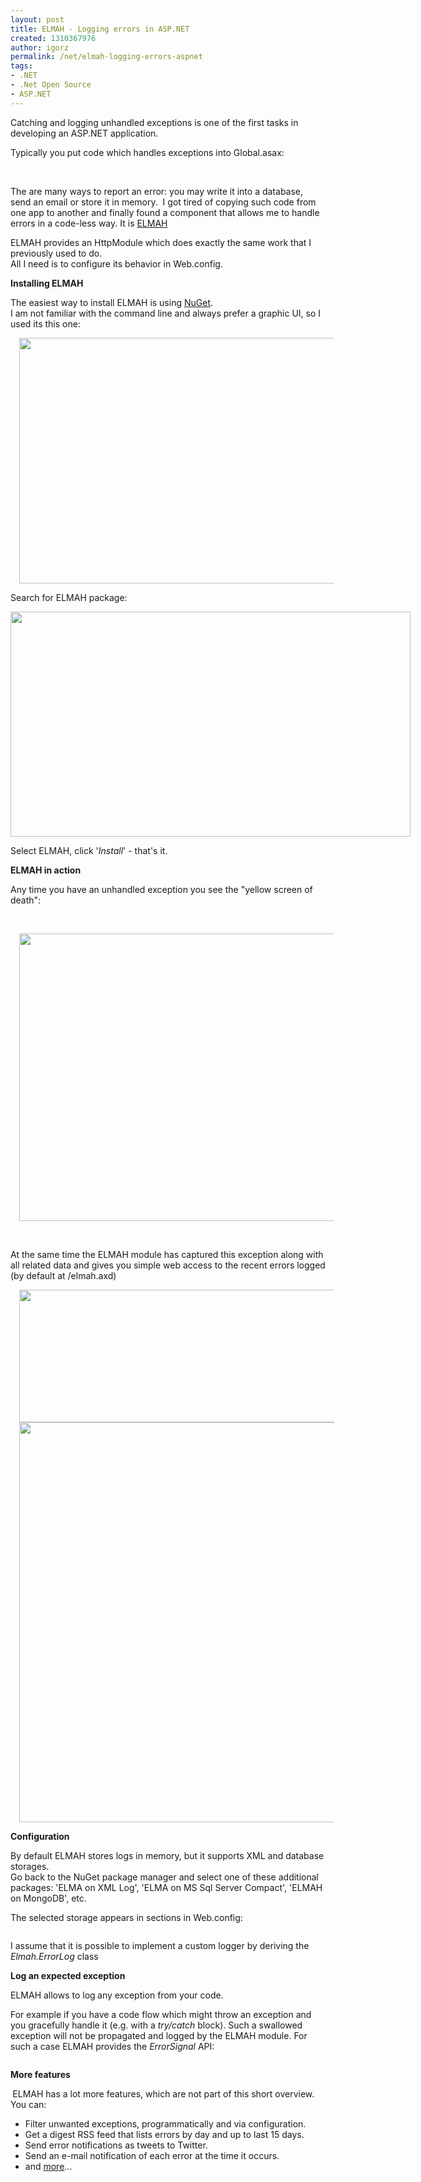```yaml
---
layout: post
title: ELMAH - Logging errors in ASP.NET
created: 1310367976
author: igorz
permalink: /net/elmah-logging-errors-aspnet
tags:
- .NET
- .Net Open Source
- ASP.NET
---
```

<p>Catching and logging unhandled exceptions is one of the first tasks in developing an ASP.NET application.</p>
<p>Typically you put code which handles exceptions into Global.asax:</p>
<div style="clear: both; text-align: center;" class="separator">&nbsp;<a style="margin-left: 1em; margin-right: 1em;" imageanchor="1" href="http://2.bp.blogspot.com/-ipWa6qQZZ5Y/ThqIpbl-bCI/AAAAAAAALJ0/Sq5N2y7lTGI/s1600/2011-07-11+08h21_52.png"><img border="0" src="http://2.bp.blogspot.com/-ipWa6qQZZ5Y/ThqIpbl-bCI/AAAAAAAALJ0/Sq5N2y7lTGI/s1600/2011-07-11+08h21_52.png" alt="" /></a></div>
<p>The are many ways to report an error: you may write it into a database, send an email or store it in memory.&nbsp; I got tired of copying such code from one app to another and finally found a component that allows me to handle errors in a code-less way. It is <a href="http://code.google.com/p/elmah/">ELMAH</a></p>
<p>ELMAH provides an HttpModule which does exactly the same work that I previously used to do.<br />
All I need is to configure its behavior in Web.config.</p>
<p><b>Installing ELMAH</b></p>
<p>The easiest way to install ELMAH is using <a href="http://nuget.codeplex.com/">NuGet</a>.<br />
I am not familiar with the command line and always prefer a graphic UI, so I used its this one:</p>
<div style="clear: both; text-align: center;" class="separator"><a style="margin-left: 1em; margin-right: 1em;" imageanchor="1" href="http://3.bp.blogspot.com/-u9zLfT3dYC8/ThqNKW8w8iI/AAAAAAAALJ4/pc-m_GCJnsw/s1600/2011-07-11+08h41_13.png"><img width="640" height="393" border="0" src="http://3.bp.blogspot.com/-u9zLfT3dYC8/ThqNKW8w8iI/AAAAAAAALJ4/pc-m_GCJnsw/s640/2011-07-11+08h41_13.png" alt="" /></a></div>
<p>Search for ELMAH package:</p>
<div style="clear: both; text-align: center;" class="separator"><a style="clear: left; float: left; margin-bottom: 1em; margin-right: 1em;" imageanchor="1" href="http://1.bp.blogspot.com/-VMm0O09zJlo/ThqOWGhSWVI/AAAAAAAALJ8/WjmGTsSEFU4/s1600/2011-07-11+08h45_56.png"><img width="640" height="360" border="0" src="http://1.bp.blogspot.com/-VMm0O09zJlo/ThqOWGhSWVI/AAAAAAAALJ8/WjmGTsSEFU4/s640/2011-07-11+08h45_56.png" alt="" /></a></div>
<p>Select ELMAH, click '<i>Install</i>' - that's it.</p>
<p><b>ELMAH in action</b></p>
<p>Any time you have an unhandled exception you see the &quot;yellow screen of death&quot;:</p>
<p>&nbsp;</p>
<div style="clear: both; text-align: center;" class="separator"><a style="margin-left: 1em; margin-right: 1em;" imageanchor="1" href="http://1.bp.blogspot.com/-o-0Ay5LQ800/ThqRcNGBBII/AAAAAAAALKA/rfiz1SEf0_Y/s1600/2011-07-11+08h57_12.png"><img width="640" height="460" border="0" src="http://1.bp.blogspot.com/-o-0Ay5LQ800/ThqRcNGBBII/AAAAAAAALKA/rfiz1SEf0_Y/s640/2011-07-11+08h57_12.png" alt="" /></a></div>
<p>&nbsp;</p>
<p>At the same time the ELMAH module has captured this exception along with all related data and gives you simple web access to the recent errors logged (by default at /elmah.axd)</p>
<div style="clear: both; text-align: center;" class="separator"><a style="margin-left: 1em; margin-right: 1em;" imageanchor="1" href="http://2.bp.blogspot.com/-vOyIdtgLSqg/ThqR6uHOEQI/AAAAAAAALKE/CD40r-5an2Y/s1600/2011-07-11+08h57_26.png"><img width="640" height="212" border="0" src="http://2.bp.blogspot.com/-vOyIdtgLSqg/ThqR6uHOEQI/AAAAAAAALKE/CD40r-5an2Y/s640/2011-07-11+08h57_26.png" alt="" /></a></div>
<div style="clear: both; text-align: center;" class="separator"><a style="margin-left: 1em; margin-right: 1em;" imageanchor="1" href="http://4.bp.blogspot.com/-UZbzsDYtWrk/ThqR8Jy8IfI/AAAAAAAALKI/IXTRxY9vR9Q/s1600/2011-07-11+08h57_59.png"><img width="551" height="640" border="0" src="http://4.bp.blogspot.com/-UZbzsDYtWrk/ThqR8Jy8IfI/AAAAAAAALKI/IXTRxY9vR9Q/s640/2011-07-11+08h57_59.png" alt="" /></a></div>
<p><b>Configuration</b></p>
<p>By default ELMAH stores logs in memory, but it supports XML and database storages.<br />
Go back to the NuGet package manager and select one of these additional packages: 'ELMA on XML Log', 'ELMA on MS Sql Server Compact', 'ELMAH on MongoDB', etc.</p>
<p>The selected storage appears in <elmah> sections in Web.config:</elmah></p>
<div style="clear: both; text-align: center;" class="separator"><a style="margin-left: 1em; margin-right: 1em;" imageanchor="1" href="http://2.bp.blogspot.com/-fVFAY5B13iA/ThqWNBl8HKI/AAAAAAAALKM/H8IXaO8Bwfg/s1600/2011-07-11+09h19_52.png"><img border="0" src="http://2.bp.blogspot.com/-fVFAY5B13iA/ThqWNBl8HKI/AAAAAAAALKM/H8IXaO8Bwfg/s1600/2011-07-11+09h19_52.png" alt="" /></a></div>
<p>I assume that it is possible to implement a custom logger by deriving the <i>Elmah.ErrorLog </i>class</p>
<p><b>Log an expected exception</b></p>
<p>ELMAH allows to log<b> </b>any exception from your code.</p>
<p>For example if you have a code flow which might throw an exception and you gracefully handle it (e.g. with a <i>try/catch</i> block). Such a swallowed exception will not be propagated and logged by the ELMAH module. For such a case ELMAH provides the <i>ErrorSignal</i> API:</p>
<div style="clear: both; text-align: center;" class="separator"><a style="margin-left: 1em; margin-right: 1em;" imageanchor="1" href="http://3.bp.blogspot.com/-jZoiI5uy1eY/ThqZfS4si7I/AAAAAAAALKU/XghdRpApblI/s1600/2011-07-11+09h34_28.png"><img border="0" src="http://3.bp.blogspot.com/-jZoiI5uy1eY/ThqZfS4si7I/AAAAAAAALKU/XghdRpApblI/s1600/2011-07-11+09h34_28.png" alt="" /></a></div>
<p><b>More features</b></p>
<p><b>&nbsp;</b>ELMAH has a lot more features, which are not part of this short overview. You can:</p>
<ul>
    <li>Filter unwanted exceptions, programmatically and via configuration.</li>
    <li>Get a digest RSS feed that lists errors by day and up to last 15 days.&nbsp;</li>
    <li>Send error notifications as tweets to Twitter.</li>
    <li>Send an e-mail notification of each error at the time it occurs.&nbsp;</li>
    <li>and <a href="http://code.google.com/p/elmah/">more</a>...</li>
</ul>
